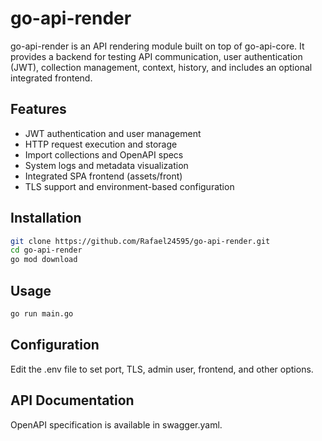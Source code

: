 # go-api-render

go-api-render is an API rendering module built on top of go-api-core. It provides a backend for testing API communication, user authentication (JWT), collection management, context, history, and includes an optional integrated frontend.

## Features

- JWT authentication and user management
- HTTP request execution and storage
- Import collections and OpenAPI specs
- System logs and metadata visualization
- Integrated SPA frontend (assets/front)
- TLS support and environment-based configuration

## Installation

```sh
git clone https://github.com/Rafael24595/go-api-render.git
cd go-api-render
go mod download
```

## Usage

```sh
go run main.go
```

## Configuration

Edit the .env file to set port, TLS, admin user, frontend, and other options.

## API Documentation

OpenAPI specification is available in swagger.yaml.
